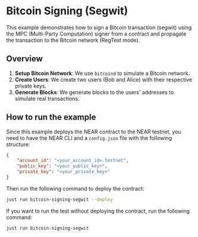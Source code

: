 # Bitcoin Signing (Segwit)

This example demonstrates how to sign a Bitcoin transaction (segwit) using the MPC  (Multi-Party Computation) signer from a contract and propagate the transaction to the Bitcoin network (RegTest mode).

## Overview

1. **Setup Bitcoin Network**: We use `bitcoind` to simulate a Bitcoin network.
2. **Create Users**: We create two users (Bob and Alice) with their respective private keys.
3. **Generate Blocks**: We generate blocks to the users' addresses to simulate real transactions.

## How to run the example

Since this example deploys the NEAR contract to the NEAR testnet, you need to have the NEAR CLI and a `config.json` file with the following structure:

```json
{
    "account_id": "<your_account_id>.testnet",
    "public_key": "<your_public_key>",
    "private_key": "<your_private_key>"
}
```

Then run the following command to deploy the contract:

```bash
just run bitcoin-signing-segwit --deploy
```

If you want to run the test without deploying the contract, run the following command:

```bash
just run bitcoin-signing-segwit
```
